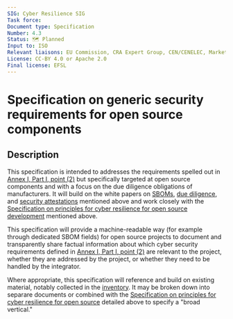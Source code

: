 ```yaml
---
SIG: Cyber Resilience SIG
Task force:
Document type: Specification
Number: 4.3
Status: 🗺️ Planned
Input to: ISO
Relevant liaisons: EU Commission, CRA Expert Group, CEN/CENELEC, Market Surveillance
License: CC-BY 4.0 or Apache 2.0
Final license: EFSL
---
```


# Specification on generic security requirements for open source components

## Description

This specification is intended to addresses the requirements spelled out in [Annex I, Part I, point (2)][] but specifically targeted at open source components and with a focus on the due diligence obligations of manufacturers. It will build on the white papers on [SBOMs][], [due diligence][], and [security attestations][] mentioned above and work closely with the [Specification on principles for cyber resilience for open source development][cyber resilience principles] mentioned above.

This specification will provide a machine-readable way (for example through dedicated SBOM fields) for open source projects to document and transparently share factual information about which cyber security requirements defined in [Annex I, Part I, point (2)][] are relevant to the project, whether they are addressed by the project, or whether they need to be handled by the integrator.

Where appropriate, this specification will reference and build on existing material, notably collected in the [inventory][]. It may be broken down into separare documents or combined with the [Specification on principles for cyber resilience for open source][cyber resilience principles] detailed above to specify a "broad vertical."

[Annex I, Part I, point (2)]: https://eur-lex.europa.eu/legal-content/EN/TXT/HTML/?uri=OJ:L_202402847#anx_I
[SBOMs]: ../whitepapers/sboms.md
[due diligence]: ../whitepapers/due-diligence.md
[security attestations]: ../whitepapers/security-attestations.md
[inventory]: https://github.com/orcwg/cra-hub/blob/main/inventory.md
[cyber resilience principles]: ./cyber-resilience-principles.md